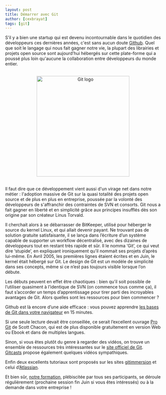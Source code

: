 ```yaml
---
layout: post
title: Démarrer avec Git
author: [cexbrayat]
tags: [git]
---
```


S’il y a bien une startup qui est devenu incontournable dans le quotidien des développeurs ces dernières années, c'est sans aucun doute [Github](http://github.com). Quel que soit le langage qui nous fait gagner notre vie, la plupart des librairies et projets open source sont aujourd’hui hébergés sur cette plate-forme qui a poussé plus loin qu'aucune la collaboration entre développeurs du monde entier. 
   
<br/>
<div style="text-align: center"><img title="Git" src="http://ninja-squad.com/public/img/xgit-logo.png.pagespeed.ic.LbKXCliCua.png" alt="Git logo" width="300" height="325" /></div>
<br/>

Il faut dire que ce développement vient aussi d'un virage net dans notre métier : l'adoption massive de Git sur la quasi totalité des projets open source et de plus en plus en entreprise, poussée par la volonté des développeurs de s'affranchir des contraintes de SVN et consorts. Git nous a fait gagner en liberté et en simplicité grâce aux principes insufflés dès son origine par son créateur Linus Torvald. 

Il cherchait alors à se débarrasser de BitKeeper, utilisé pour héberger le source du kernel Linux, et qui allait devenir payant. Ne trouvant pas de solution gratuite satisfaisante, il se lança dans l’écriture d’un système capable de supporter un workflow décentralisé, avec des dizaines de développeurs tout en restant très rapide et sûr. Il le nomma ‘Git’, ce qui veut dire ‘stupide’, en expliquant ironiquement qu’il nommait ses projets d’après lui-même. En Avril 2005, les premières lignes étaient écrites et en Juin, le kernel était hébergé sur Git. Le design de Git est un modèle de simplicité dans ses concepts, même si ce n’est pas toujours visible lorsque l’on débute.

Les débuts peuvent en effet être chaotiques : bien qu’il soit possible de l’utiliser quasiment à l’identique de SVN (on commence tous comme ça), il faut s’accorder un temps d’apprentissage pour tirer parti des incroyables avantages de Git. Alors quelles sont les ressources pour bien commencer ?

Github est là encore d’une aide efficace : vous pouvez apprendre [les bases de Git dans votre navigateur](http://try.github.com/levels/1/challenges/1) en 15 minutes.

Si une seule lecture devait être conseillée, ce serait l’excellent ouvrage [Pro Git](http://git-scm.com/book) de Scott Chacon, qui est de plus disponible gratuitement en version Web ou Ebook et dans de multiples langues.

Sinon, si vous êtes plutôt du genre à regarder des vidéos, on trouve un ensemble de ressources très intéressantes sur le [site officiel de Git](http://git-scm.com/videos). [Gitcasts](http://gitcasts.com/) propose également quelques vidéos sympathiques. 

Enfin deux excellents tutoriaux sont proposés sur les sites [gitimmersion](http://gitimmersion.com/) et celui d’[Atlassian](http://www.atlassian.com/git).

Et bien sûr, [notre formation](http://ninja-squad.fr/training/git), plébiscitée par tous ses participants, se déroule régulièrement (prochaine session fin Juin si vous êtes intéressés) ou à la demande dans votre entreprise !